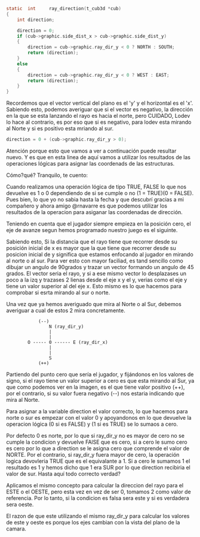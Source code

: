 ```c
static	int		ray_direction(t_cub3d *cub)
{
	int direction;

	direction = 0;
	if (cub->graphic.side_dist_x > cub->graphic.side_dist_y)
	{
		direction = cub->graphic.ray_dir_y < 0 ? NORTH : SOUTH;
		return (direction);
	}
	else
	{
		direction = cub->graphic.ray_dir_y < 0 ? WEST : EAST;
		return (direction);
	}
}
```



Recordemos que el vector vertical del plano es el 'y' y el horizontal es el 'x'. Sabiendo esto, podemos averiguar que si el vector es negativo, la dirección en la que se esta lanzando el rayo es hacia el norte, pero CUIDADO, Lodev lo hace al contrario, es por eso que si es negativo, para lodev esta mirando al Norte y si es positivo esta mriando al sur.

```c
direction = 0 + (cub->graphic.ray_dir_y > 0);
```
Atención porque esto que vamos a ver a continuación puede resultar nuevo. Y es que en esta linea de aquí vamos a utilizar los resultados de las operaciones lógicas para asignar las coordenads de las estructuras.

Cómo?qué? Tranquilo, te cuento:

Cuando realizamos una operación lógica de tipo TRUE, FALSE lo que nos devuelve es 1 o 0 dependiendo de si se cumple o no (1 = TRUE)(0 = FALSE). Pues bien, lo que yo no sabia hasta la fecha y que descubrí gracias a mi compañero y ahora amigo @rnavarre es que podemos utilizar los resultados de la operacion para asiganar las coordenadas de dirección.

Teniendo en cuenta que el jugador siempre empieza en la posición cero, el eje de avanze segun hemos programado nuestro juego es el siguinte.


Sabiendo esto, Si la distancia que el rayo tiene que recorrer desde su posición inicial de x es mayor que la que tiene que recorrer desde su posicion inicial de y significa que estamos enfocando al jugador en mirando al norte o al sur.
Para ver esto con mayor faciliad, es tand sencillo como dibujar un angulo de 90grados y trazar un vector formando un angulo de 45 grados. El vector seria el rayo, y si a ese mismo vector lo desplazases un poco a la izq y trazases 2 lienas desde el eje x y el y, verias como el eje y tiene un valor superior al del eje x. Esto mismo es lo que hacemos para comprobar si esrta mirando al sur o norte.

Una vez que ya hemos averiguado que mira al Norte o al Sur, debemos averiguar a cual de estos 2 mira concretamente.

				(--)
					N (ray_dir_y)
					|
					|
			O ----- 0 ------ E (ray_dir_x)
					|
					|
					S
				(++)

Partiendo del punto cero que sería el jugador, y fijándonos en los valores de signo, si el rayo tiene un valor superior a cero es que esta mirando al Sur, ya que como podemos ver en la imagen, es el que tiene valor positivo (++), por el contrario, si su valor fuera negativo (--) nos estaria indicando que mira al Norte.

Para asignar a la variable direction el valor correcto, lo que hacemos para norte o sur es empezar con el valor 0 y apoyandonos en lo que devuelve la operacion lógica (0 si es FALSE) y (1 si es TRUE) se lo sumaos a cero.

Por defecto 0 es norte, por lo que si ray_dir_y no es mayor de cero no se cumple la condicion y devuelve FAlSE que es cero, si a cero le sumo cero es cero por lo que a direction se le asigna cero que comprende el valor de NORTE.
Por el contrario, si ray_dir_y fuera mayor de cero, la operación logica devovleria TRUE que es el equivalante a 1. Si a cero le sumamos 1 el resultado es 1 y hemos dicho que 1 era SUR por lo que direction recibiria el valor de sur. Hasta aquí todo correcto verdad?


Aplicamos el mismo concepto para calcular la direccion del rayo para el ESTE o el OESTE, pero esta vez en vez de ser 0, tomamos 2 como valor de referencia.
Por lo tanto, si la condicion es falsa sera este y si es verdadera sera oeste.


El razon de que este utilizando el mismo ray_dir_y para calcular los valores de este y oeste es porque los ejes cambian con la vista del plano de la camara.

